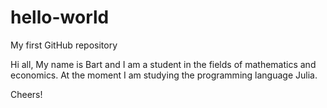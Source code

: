 # hello-world
My first GitHub repository

Hi all, 
My name is Bart and I am a student in the fields of mathematics and economics.
At the moment I am studying the programming language Julia.

Cheers!

